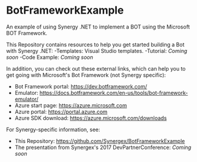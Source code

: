 # BotFrameworkExample
An example of using Synergy .NET to implement a BOT using the Microsoft BOT Framework.

This Repository contains resources to help you get started building a Bot with Synergy .NET:
-Templates: Visual Studio templates.
-Tutorial: *Coming soon*
-Code Example: *Coming soon*

In addition, you can check out these external links, which can help you to get going with Microsoft's Bot Framework (not Synergy specific):
- Bot Framework portal: https://dev.botframework.com/
- Emulator: https://docs.botframework.com/en-us/tools/bot-framework-emulator/ 
- Azure start page: https://azure.microsoft.com  
- Azure portal: https://portal.azure.com 
- Azure SDK download: https://azure.microsoft.com/downloads

For Synergy-specific information, see:
- This Repository: https://github.com/Synergex/BotFrameworkExample 
- The presentation from Synergex's 2017 DevPartnerConference: *Coming soon*
